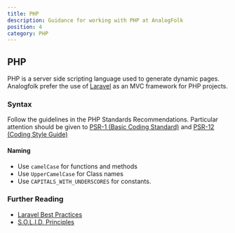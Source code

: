 ```yaml
---
title: PHP
description: Guidance for working with PHP at AnalogFolk
position: 4
category: PHP
---
```


## PHP

PHP is a server side scripting language used to generate dynamic pages.
Analogfolk prefer the use of [Laravel][laravel] as an MVC framework for PHP projects.

### Syntax

Follow the guidelines in the PHP Standards Recommendations. Particular attention
should be given to [PSR-1 (Basic Coding Standard)][psr-1] and [PSR-12 (Coding Style Guide)][psr-12]

#### Naming

- Use `camelCase` for functions and methods
- Use `UpperCamelCase` for Class names
- Use `CAPITALS_WITH_UNDERSCORES` for constants.

### Further Reading

- [Laravel Best Practices][laravel-best]
- [S.O.L.I.D. Principles][solid]

[laravel]: https://laravel.com/
[psr-1]: https://github.com/php-fig/fig-standards/blob/master/accepted/PSR-1-basic-coding-standard.md
[psr-12]: https://www.php-fig.org/psr/psr-12/
[laravel-best]: http://www.laravelbestpractices.com/
[solid]: https://medium.com/@dhkelmendi/solid-principles-made-easy-67b1246bcdf
